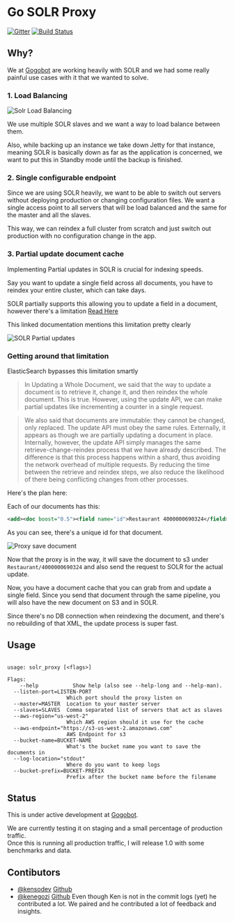 # Go SOLR Proxy

[![Gitter](https://badges.gitter.im/Join%20Chat.svg)](https://gitter.im/KensoDev/go-solr-proxy?utm_source=badge&utm_medium=badge&utm_campaign=pr-badge)
[![Build Status](https://travis-ci.org/KensoDev/go-solr-proxy.svg?branch=master)](https://travis-ci.org/KensoDev/go-solr-proxy)

## Why?

We at [Gogobot](http://www.gogobot.com) are working heavily with SOLR and we had some really painful use cases with it that we wanted to solve.

### 1. Load Balancing

![Solr Load Balancing](http://aviioblog.s3.amazonaws.com/solr-load-balancing.png)

We use multiple SOLR slaves and we want a way to load balance between them.

Also, while backing up an instance we take down Jetty for that instance, meaning SOLR is basically down as far as the application is concerned, we want to put this in Standby mode until the backup is finished.

### 2. Single configurable endpoint

Since we are using SOLR heavily, we want to be able to switch out servers without deploying production or changing configuration files. We want a single access point to all servers that will be load balanced and the same for the master and all the slaves.

This way, we can reindex a full cluster from scratch and just switch out production with no configuration change in the app.

### 3. Partial update document cache

Implementing Partial updates in SOLR is crucial for indexing speeds.

Say you want to update a single field across all documents, you have to reindex your entire cluster, which can take days.

SOLR partially supports this allowing you to update a field in a document, however there's a limitation [Read Here](https://cwiki.apache.org/confluence/display/solr/Updating+Parts+of+Documents)

This linked documentation mentions this limitation pretty clearly

![SOLR Partial updates](http://aviioblog.s3.amazonaws.com/screen-shot-2015-06-16-gh6de.png)


### Getting around that limitation

ElasticSearch bypasses this limitation smartly

> In Updating a Whole Document, we said that the way to update a document is to retrieve it, change it, and then reindex the whole document. This is true. However, using the update API, we can make partial updates like incrementing a counter in a single request.

> We also said that documents are immutable: they cannot be changed, only replaced. The update API must obey the same rules. Externally, it appears as though we are partially updating a document in place. Internally, however, the update API simply manages the same retrieve-change-reindex process that we have already described. The difference is that this process happens within a shard, thus avoiding the network overhead of multiple requests. By reducing the time between the retrieve and reindex steps, we also reduce the likelihood of there being conflicting changes from other processes.


Here's the plan here:

Each of our documents has this: 

```xml
<add><doc boost="0.5"><field name="id">Restaurant 4000000690324</field>
```

As you can see, there's a unique id for that document.

![Proxy save document](http://aviioblog.s3.amazonaws.com/proxy-save-document.png)

Now that the proxy is in the way, it will save the document to s3 under `Restaurant/4000000690324` and also send the request to SOLR for the actual update.

Now, you have a document cache that you can grab from and update a single field. Since you send that document through the same pipeline, you will also have the new document on S3 and in SOLR.

Since there's no DB connection when reindexing the document, and there's no rebuilding of that XML, the update process is super fast.

## Usage

```

usage: solr_proxy [<flags>]

Flags:
    --help           Show help (also see --help-long and --help-man).
  --listen-port=LISTEN-PORT
                   Which port should the proxy listen on
  --master=MASTER  Location to your master server
  --slaves=SLAVES  Comma separated list of servers that act as slaves
  --aws-region="us-west-2"
                   Which AWS region should it use for the cache
  --aws-endpoint="https://s3-us-west-2.amazonaws.com"
                   AWS Endpoint for s3
  --bucket-name=BUCKET-NAME
                   What's the bucket name you want to save the documents in
  --log-location="stdout"
                   Where do you want to keep logs
  --bucket-prefix=BUCKET-PREFIX
                   Prefix after the bucket name before the filename

```

## Status

This is under active development at [Gogobot](http://gogobot.com).

We are currently testing it on staging and a small percentage of production traffic.  
Once this is running all production traffic, I will release 1.0 with some benchmarks and data.

## Contibutors

* [@kensodev](http://twitter.com/kensodev) [Github](http://github.com/KensoDev)  
* [@kenegozi](http://twitter.com/kenegozi) [Github](http://github.com/kenegozi)
  Even though Ken is not in the commit logs (yet) he contributed a lot. We paired and he contributed a lot of feedback and insights. 
